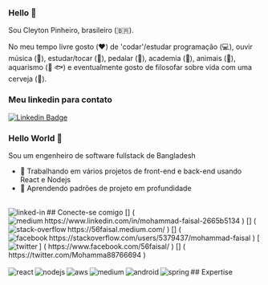 ### Hello 👋
Sou Cleyton Pinheiro, brasileiro (🇧🇷).

No meu tempo livre gosto (:hearts:) de 'codar'/estudar programação (:computer:),  ouvir música (🎵), estudar/tocar (:musical_keyboard:), pedalar (:bicyclist:), academia (:muscle:), animais (:dog:), aquarismo (:tropical_fish:  :fish:)  e eventualmente gosto de filosofar sobre vida com uma cerveja (🍺).



### Meu linkedin para contato


[![Linkedin Badge](https://img.shields.io/badge/-LinkedIn-blue?style=flat-square&logo=Linkedin&logoColor=white&link=https://www.linkedin.com/in/cleytonpin)](https://www.linkedin.com/in/cleytonpin)

### Hello World 👋 
Sou um engenheiro de software fullstack de Bangladesh
- 🔭 Trabalhando em vários projetos de front-end e back-end usando React e Nodejs 
- 🌱 Aprendendo padrões de projeto em profundidade 
<br>
## Conecte-se comigo
[<img align = "left" alt = "linked-in" src = " https://img.shields.io/badge/linkedin-%230077B5.svg?&style=for-the-badge&logo=linkedin&logoColor=white " / >] ( https://www.linkedin.com/in/mohammad-faisal-2665b5134 )
[<img align = "left" alt = "medium" src = " https://img.shields.io/badge/medium-%2312100E.svg?&style=for-the-badge&logo=medium&logoColor=white " />] ( https://56faisal.medium.com/ )
[<img align = "left" alt = "stack-overflow" src = " https://img.shields.io/badge/stack%20overflow-FE7A16?logo=stack-overflow&logoColor=white&style=for-the-badge " />] ( https://stackoverflow.com/users/5379437/mohammad-faisal )
[<img align = "left" alt = "facebook" src = " https://img.shields.io/badge/facebook-%231877F2.svg?&style=for-the-badge&logo=facebook&logoColor=white " />] ( https://www.facebook.com/56faisal/ )
[<img align = "left" alt = "twitter" src = " https://img.shields.io/badge/twitter-%231DA1F2.svg?&style=for-the-badge&logo=twitter&logoColor=white " />] ( https://twitter.com/Mohamma88766694 )
<br> 
<br>
## Expertise 
<img align = "left" alt = "react" src = " https://img.shields.io/badge/react%20-%2320232a.svg?&style=for-the-badge&logo=react&logoColor=% 2361DAFB "/>
<img align = "left" alt = "nodejs" src = " https://img.shields.io/badge/node.js%20-%2343853D.svg?&style=for-the-badge&logo=node.js&logoColor= branco "/>
<img align = "left" alt = "aws" src = " https://img.shields.io/badge/Amazon%20AWS-%23232F3E?logo=amazon-aws&logoColor=white&style=for-the-badge " />
<img align = "left" alt = "medium" src = " https://img.shields.io/badge/postgres-%23316192.svg?&style=for-the-badge&logo=postgresql&logoColor=white " />
<img align = "left" alt = "android" src = " https://img.shields.io/badge/Android-3DDC84?logo=android&logoColor=white&style=for-the-badge " />
<img align = "left" alt = "spring" src = " https://img.shields.io/badge/spring%20-%236DB33F.svg?&style=for-the-badge&logo=spring&logoColor=white " />
<br> 
<br>
